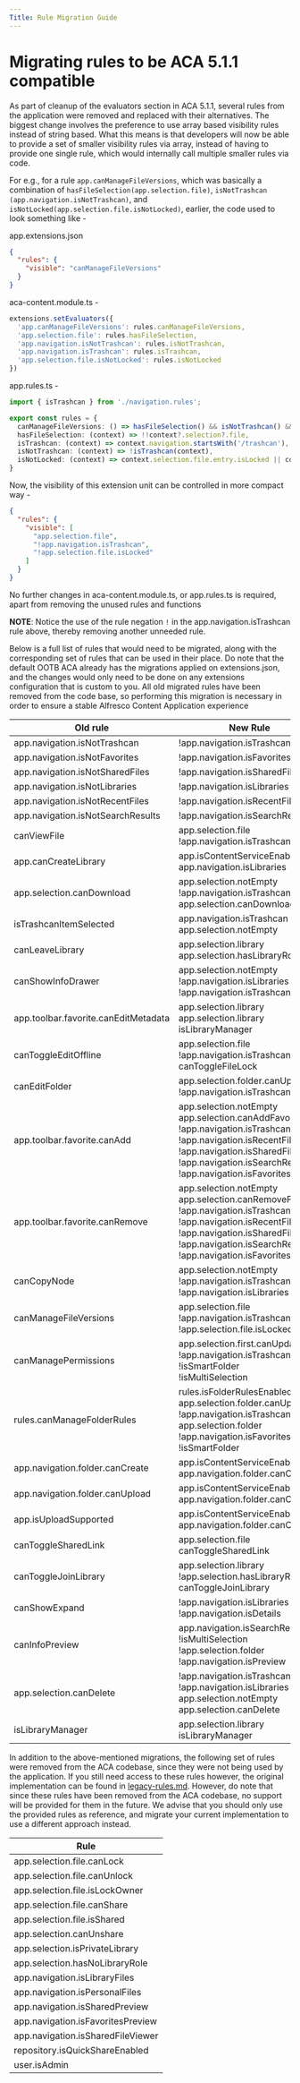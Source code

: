 ```yaml
---
Title: Rule Migration Guide
---
```


# Migrating rules to be ACA 5.1.1 compatible

As part of cleanup of the evaluators section in ACA 5.1.1, several rules from the application were removed and
replaced with their alternatives. The biggest change involves the preference to use array based visibility rules
instead of string based. What this means is that developers will now be able to provide a set of smaller visibility
rules via array, instead of having to provide one single rule, which would internally call multiple smaller rules
via code.

For e.g., for a rule `app.canManageFileVersions`, which was basically a combination of `hasFileSelection(app.selection.file)`,
`isNotTrashcan (app.navigation.isNotTrashcan)`, and `isNotLocked(app.selection.file.isNotLocked)`, earlier, the code
used to look something like -

app.extensions.json

```json
{
  "rules": {
    "visible": "canManageFileVersions"
  }
}
```

aca-content.module.ts -

```ts
extensions.setEvaluators({
  'app.canManageFileVersions': rules.canManageFileVersions,
  'app.selection.file': rules.hasFileSelection,
  'app.navigation.isNotTrashcan': rules.isNotTrashcan,
  'app.navigation.isTrashcan': rules.isTrashcan,
  'app.selection.file.isNotLocked': rules.isNotLocked
})

```

app.rules.ts -

```ts
import { isTrashcan } from './navigation.rules';

export const rules = {
  canManageFileVersions: () => hasFileSelection() && isNotTrashcan() && isNotLocked(),
  hasFileSelection: (context) => !!context?.selection?.file,
  isTrashcan: (context) => context.navigation.startsWith('/trashcan'),
  isNotTrashcan: (context) => !isTrashcan(context),
  isNotLocked: (context) => context.selection.file.entry.isLocked || context.selection.file.entry.properties?.['cm:lockType'] === 'READ_ONLY_LOCK'
}


```

Now, the visibility of this extension unit can be controlled in more compact way -

```json
{
  "rules": {
    "visible": [
      "app.selection.file",
      "!app.navigation.isTrashcan",
      "!app.selection.file.isLocked"
    ]
  }
}
```

No further changes in aca-content.module.ts, or app.rules.ts is required, apart from removing the unused rules and functions

**NOTE**: Notice the use of the rule negation `!` in the app.navigation.isTrashcan rule above, thereby removing another unneeded rule.

Below is a full list of rules that would need to be migrated, along with the corresponding set of rules that can be used in their place. Do note that the default OOTB ACA already has the migrations applied on extensions.json, and the changes would
only need to be done on any extensions configuration that is custom to you. All old migrated rules have been removed from the code base, so performing this migration is necessary in order to ensure a stable Alfresco Content Application experience

| Old rule                             | New Rule                                                                                                                                                                                                                          |
|--------------------------------------|-----------------------------------------------------------------------------------------------------------------------------------------------------------------------------------------------------------------------------------|
| app.navigation.isNotTrashcan         | !app.navigation.isTrashcan                                                                                                                                                                                                        |
| app.navigation.isNotFavorites        | !app.navigation.isFavorites                                                                                                                                                                                                       |
| app.navigation.isNotSharedFiles      | !app.navigation.isSharedFiles                                                                                                                                                                                                     |
| app.navigation.isNotLibraries        | !app.navigation.isLibraries                                                                                                                                                                                                       |
| app.navigation.isNotRecentFiles      | !app.navigation.isRecentFiles                                                                                                                                                                                                     |
| app.navigation.isNotSearchResults    | !app.navigation.isSearchResults                                                                                                                                                                                                   |
| canViewFile                          | app.selection.file<br/>!app.navigation.isTrashcan                                                                                                                                                                                 |
| app.canCreateLibrary                 | app.isContentServiceEnabled<br/>app.navigation.isLibraries                                                                                                                                                                        |
| app.selection.canDownload            | app.selection.notEmpty<br/>!app.navigation.isTrashcan<br/>app.selection.canDownload                                                                                                                                               |
| isTrashcanItemSelected               | app.navigation.isTrashcan<br/>app.selection.notEmpty                                                                                                                                                                              |
| canLeaveLibrary                      | app.selection.library<br/>app.selection.hasLibraryRole                                                                                                                                                                            |
| canShowInfoDrawer                    | app.selection.notEmpty<br/>!app.navigation.isLibraries<br/>!app.navigation.isTrashcan                                                                                                                                             |
| app.toolbar.favorite.canEditMetadata | app.selection.library<br/>app.selection.library<br/>isLibraryManager                                                                                                                                                              |
| canToggleEditOffline                 | app.selection.file<br/>!app.navigation.isTrashcan<br/>canToggleFileLock                                                                                                                                                           |
| canEditFolder                        | app.selection.folder.canUpdate<br/>!app.navigation.isTrashcan                                                                                                                                                                     | 
| app.toolbar.favorite.canAdd          | app.selection.notEmpty<br/>app.selection.canAddFavorite<br/>!app.navigation.isTrashcan<br/>!app.navigation.isRecentFiles<br/>!app.navigation.isSharedFiles<br/>!app.navigation.isSearchResults<br/>!app.navigation.isFavorites    |
| app.toolbar.favorite.canRemove       | app.selection.notEmpty<br/>app.selection.canRemoveFavorite<br/>!app.navigation.isTrashcan<br/>!app.navigation.isRecentFiles<br/>!app.navigation.isSharedFiles<br/>!app.navigation.isSearchResults<br/>!app.navigation.isFavorites |
| canCopyNode                          | app.selection.notEmpty<br/>!app.navigation.isTrashcan<br/>!app.navigation.isLibraries                                                                                                                                             | 
| canManageFileVersions                | app.selection.file<br/>!app.navigation.isTrashcan<br/>!app.selection.file.isLocked                                                                                                                                                | 
| canManagePermissions                 | app.selection.first.canUpdate<br/>!app.navigation.isTrashcan<br/>!isSmartFolder<br/>!isMultiSelection                                                                                                                             | 
| rules.canManageFolderRules           | rules.isFolderRulesEnabled<br/>app.selection.folder.canUpdate<br/>!app.navigation.isTrashcan<br/>app.selection.folder<br/>!app.navigation.isFavorites<br/>!isSmartFolder                                                          | 
| app.navigation.folder.canCreate      | app.isContentServiceEnabled<br/>app.navigation.folder.canCreate                                                                                                                                                                   | 
| app.navigation.folder.canUpload      | app.isContentServiceEnabled<br/>app.navigation.folder.canCreate                                                                                                                                                                   | 
| app.isUploadSupported                | app.isContentServiceEnabled<br/>app.navigation.folder.canCreate                                                                                                                                                                   | 
| canToggleSharedLink                  | app.selection.file<br/>canToggleSharedLink                                                                                                                                                                                        | 
| canToggleJoinLibrary                 | app.selection.library<br/>!app.selection.hasLibraryRole<br/>canToggleJoinLibrary                                                                                                                                                  |
| canShowExpand                        | !app.navigation.isLibraries<br/>!app.navigation.isDetails                                                                                                                                                                         |
| canInfoPreview                       | app.navigation.isSearchResults<br/>!isMultiSelection<br/>!app.selection.folder<br/>!app.navigation.isPreview                                                                                                                      |
| app.selection.canDelete              | !app.navigation.isTrashcan<br/>!app.navigation.isLibraries<br/>app.selection.notEmpty<br/>app.selection.canDelete                                                                                                                 |
| isLibraryManager                     | app.selection.library<br/>isLibraryManager                                                                                                                                                                                        |

In addition to the above-mentioned migrations, the following set of rules were removed from the ACA codebase, since they were not being used by the application. If you still need access to these rules however, the original implementation
can be found in [legacy-rules.md](./legacy-rules.md). However, do note that since these rules have been removed from the ACA codebase, no support will be provided for them in the future. We advise that you should only use the provided rules as reference,
and migrate your current implementation to use a different approach instead.

| Rule                              |
|-----------------------------------|
| app.selection.file.canLock        |
| app.selection.file.canUnlock      |
| app.selection.file.isLockOwner    |
| app.selection.file.canShare       |
| app.selection.file.isShared       |
| app.selection.canUnshare          |
| app.selection.isPrivateLibrary    |
| app.selection.hasNoLibraryRole    |
| app.navigation.isLibraryFiles     |
| app.navigation.isPersonalFiles    |
| app.navigation.isSharedPreview    |
| app.navigation.isFavoritesPreview |
| app.navigation.isSharedFileViewer |
| repository.isQuickShareEnabled    |
| user.isAdmin                      |
